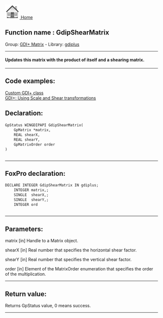 [<img src="../../images/home.png"> Home ](https://github.com/VFPX/Win32API)  

## Function name : GdipShearMatrix
Group: [GDI+ Matrix](../../functions_group.md#GDIplus_Matrix)  -  Library: [gdiplus](../../../libraries.md#gdiplus)  
***  


#### Updates this matrix with the product of itself and a shearing matrix.

***  


## Code examples:
[Custom GDI+ class](../../samples/sample_450.md)  
[GDI+: Using Scale and Shear transformations](../../samples/sample_479.md)  

## Declaration:
```foxpro  
GpStatus WINGDIPAPI GdipShearMatrix(
	GpMatrix *matrix,
	REAL shearX,
	REAL shearY,
	GpMatrixOrder order
)
  
```  
***  


## FoxPro declaration:
```foxpro  
DECLARE INTEGER GdipShearMatrix IN gdiplus;
	INTEGER matrix,;
	SINGLE  shearX,;
	SINGLE  shearY,;
	INTEGER ord
  
```  
***  


## Parameters:
matrix
[in] Handle to a Matrix object. 

shearX
[in] Real number that specifies the horizontal shear factor. 

shearY
[in] Real number that specifies the vertical shear factor. 

order
[in] Element of the MatrixOrder enumeration that specifies the order of the multiplication.  
***  


## Return value:
Returns GpStatus value, 0 means success.  
***  

